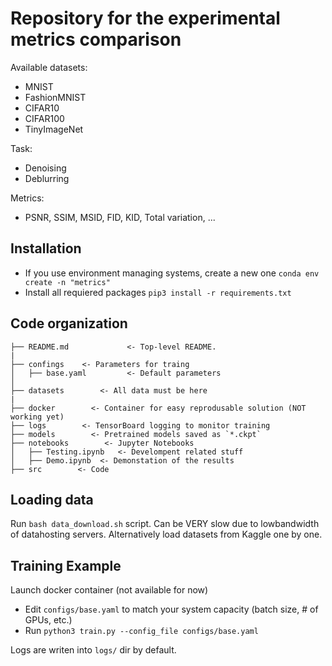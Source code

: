 # Repository for the experimental metrics comparison

Available datasets:
- MNIST
- FashionMNIST
- CIFAR10
- CIFAR100
- TinyImageNet

Task:
- Denoising
- Deblurring

Metrics:
- PSNR, SSIM, MSID, FID, KID, Total variation, ...

## Installation
- If you use environment managing systems, create a new one `conda env create -n "metrics"`
- Install all requiered packages `pip3 install -r requirements.txt`

## Code organization

    ├── README.md             <- Top-level README.
    |
    ├── confings    <- Parameters for traing 
    │   ├── base.yaml         <- Default parameters
    │
    ├── datasets        <- All data must be here
    |
    ├── docker        <- Container for easy reprodusable solution (NOT working yet)
    ├── logs        <- TensorBoard logging to monitor training
    ├── models        <- Pretrained models saved as `*.ckpt`
    ├── notebooks        <- Jupyter Notebooks
    │   ├── Testing.ipynb   <- Develompent related stuff                  
    │   ├── Demo.ipynb  <- Demonstation of the results
    ├── src        <- Code

## Loading data
Run `bash data_download.sh` script. Can be VERY slow due to lowbandwidth of datahosting servers. Alternatively load datasets from Kaggle one by one. 


## Training Example
Launch docker container (not available for now)

- Edit `configs/base.yaml` to match your system capacity (batch size, # of GPUs, etc.)
- Run `python3 train.py --config_file configs/base.yaml`

Logs are writen into `logs/` dir by default.
